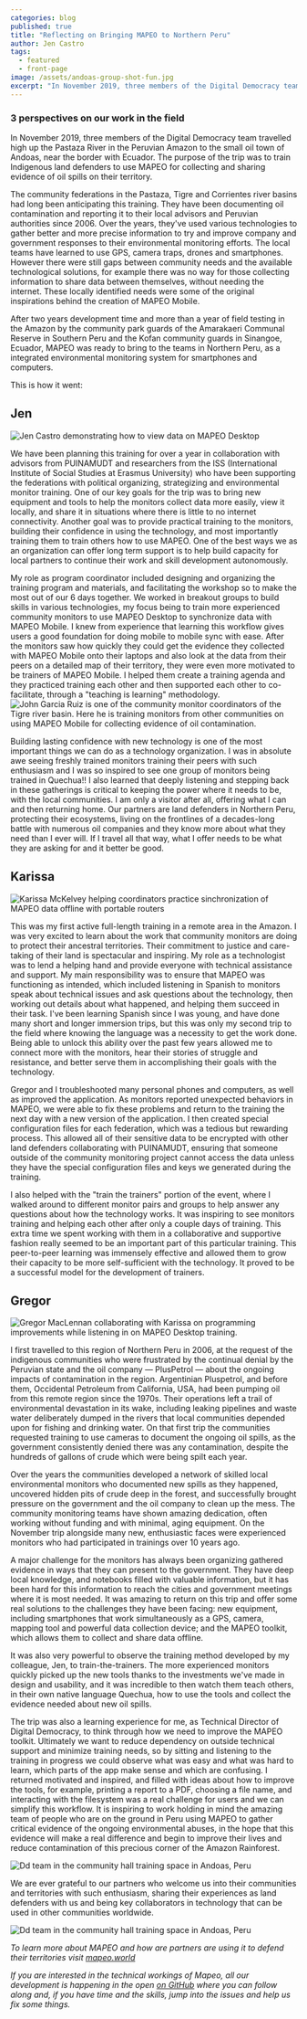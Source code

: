 ```yaml
---
categories: blog
published: true
title: "Reflecting on Bringing MAPEO to Northern Peru"
author: Jen Castro
tags:
  - featured
  - front-page
image: /assets/andoas-group-shot-fun.jpg
excerpt: "In November 2019, three members of the Digital Democracy team travelled high up the Pastaza River in the Peruvian Amazon to the small oil town of Andoas, near the border with Ecuador. The purpose of the trip was to train Indigenous land defenders to use MAPEO for collecting and sharing evidence of oil spills on their territory."
---
```


### 3 perspectives on our work in the field
In November 2019, three members of the Digital Democracy team travelled high up the Pastaza River in the Peruvian Amazon to the small oil town of Andoas, near the border with Ecuador. The purpose of the trip was to train Indigenous land defenders to use MAPEO for collecting and sharing evidence of oil spills on their territory.

The community federations in the Pastaza, Tigre and Corrientes river basins had long been anticipating this training. They have been documenting oil contamination and reporting it to their local advisors and Peruvian authorities since 2006. Over the years, they've used various technologies to gather better and more precise information to try and improve company and government responses to their environmental monitoring efforts. The local teams have learned to use GPS, camera traps, drones and smartphones. However there were still gaps between community needs and the available technological solutions, for example there was no way for those collecting information to share data between themselves, without needing the internet. These locally identified needs were some of the original inspirations behind the creation of MAPEO Mobile.

After two years development time and more than a year of field testing in the Amazon by the community park guards of the Amarakaeri Communal Reserve in Southern Peru and the Kofan community guards in Sinangoe, Ecuador, MAPEO was ready to bring to the teams in Northern Peru, as a integrated environmental monitoring system for smartphones and computers.

This is how it went:

## Jen

<p class="image">
  <span class="right-aligned">
    <img alt="Jen Castro demonstrating how to view data on MAPEO Desktop" src="/assets/andoas-jen.jpg" />
  </span>
  </p>
We have been planning this training for over a year in collaboration with advisors from PUINAMUDT and researchers from the ISS (International Institute of Social Studies at Erasmus University) who have been supporting the federations with political organizing, strategizing and environmental monitor training. One of our key goals for the trip was to bring new equipment and tools to help the monitors collect data more easily, view it locally, and share it in situations where there is little to no internet connectivity. Another goal was to provide practical training to the monitors, building their confidence in using the technology, and most importantly training them to train others how to use MAPEO. One of the best ways we as an organization can offer long term support is to help build capacity for local partners to continue their work and skill development autonomously.

My role as program coordinator included designing and organizing the training program and materials, and facilitating the workshop so to make the most out of our 6 days together. We worked in breakout groups to build skills in various technologies, my focus being to train more experienced community monitors to use MAPEO Desktop to synchronize data with MAPEO Mobile. I knew from experience that learning this workflow gives users a good foundation for doing mobile to mobile sync with ease. After the monitors saw how quickly they could get the evidence they collected with MAPEO Mobile onto their laptops and also look at the data from their peers on a detailed map of their territory, they were even more motivated to be trainers of MAPEO Mobile. I helped them create a training agenda and they practiced training each other and then supported each other to co-facilitate, through a "teaching is learning" methodology.
<img alt="John Garcia Ruiz is one of the community monitor coordinators of the Tigre river basin. Here he is training monitors from other communities on using MAPEO Mobile for collecting evidence of oil contamination." src="/assets/andoas-john1.jpg">
</img>

Building lasting confidence with new technology is one of the most important things we can do as a technology organization. I was in absolute awe seeing freshly trained monitors training their peers with such enthusiasm and I was so inspired to see one group of monitors being trained in Quechua!! I also learned that deeply listening and stepping back in these gatherings is critical to keeping the power where it needs to be, with the local communities.  I am only a visitor after all, offering what I can and then returning home. Our partners are land defenders in Northern Peru, protecting their ecosystems, living on the frontlines of a decades-long battle with numerous oil companies and they know more about what they need than I ever will. If I travel all that way, what I offer needs to be what they are asking for and it better be good.

## Karissa

<p class="image">
  <span class="right-aligned">
    <img src="/assets/andoas-karisa.jpg" alt="Karissa McKelvey helping coordinators practice sinchronization of MAPEO data offline with portable routers" />
  </span>
  </p>
This was my first active full-length training in a remote area in the Amazon. I was very excited to learn about the work that community monitors are doing to protect their ancestral territories. Their commitment to justice and care-taking of their land is spectacular and inspiring. My role as a technologist was to lend a helping hand and provide everyone with technical assistance and support. My main responsibility was to ensure that MAPEO was functioning as intended, which included listening in Spanish to monitors speak about technical issues and ask questions about the technology, then working out details about what happened, and helping them succeed in their task. I've been learning Spanish since I was young, and have done many short and longer immersion trips, but this was only my second trip to the field where knowing the language was a necessity to get the work done. Being able to unlock this ability over the past few years allowed me to connect more with the monitors, hear their stories of struggle and resistance, and better serve them in accomplishing their goals with the technology.

Gregor and I troubleshooted many personal phones and computers, as well as improved the application. As monitors reported unexpected behaviors in MAPEO, we were able to fix these problems and return to the training the next day with a new version of the application. I then created special configuration files for each federation, which was a tedious but rewarding process. This allowed all of their sensitive data to be encrypted with other land defenders collaborating with PUINAMUDT, ensuring that someone outside of the community monitoring project cannot access the data unless they have the special configuration files and keys we generated during the training.

I also helped with the "train the trainers" portion of the event, where I walked around to different monitor pairs and groups to help answer any questions about how the technology works. It was inspiring to see monitors training and helping each other after only a couple days of training. This extra time we spent working with them in a collaborative and supportive fashion really seemed to be an important part of this particular training. This peer-to-peer learning was immensely effective and allowed them to grow their capacity to be more self-sufficient with the technology. It proved to be a successful model for the development of trainers.

## Gregor

<p class="image">
  <span class="right-aligned">
    <img src="/assets/andoas-gregor.jpg" alt="Gregor MacLennan collaborating with Karissa on programming improvements while listening in on MAPEO Desktop training." />
  </span>
  </p>
I first travelled to this region of Northern Peru in 2006, at the request of the indigenous communities who were frustrated by the continual denial by the Peruvian state and the oil company — PlusPetrol — about the ongoing impacts of contamination in the region. Argentinian Pluspetrol, and before them, Occidental Petroleum from California, USA, had been pumping oil from this remote region since the 1970s. Their operations left a trail of environmental devastation in its wake, including leaking pipelines and waste water deliberately dumped in the rivers that local communities depended upon for fishing and drinking water. On that first trip the communities requested training to use cameras to document the ongoing oil spills, as the government consistently denied there was any contamination, despite the hundreds of gallons of crude which were being spilt each year.

Over the years the communities developed a network of skilled local environmental monitors who  documented new spills as they happened, uncovered hidden pits of crude deep in the forest, and successfully brought pressure on the government and the oil company to clean up the mess. The community monitoring teams have shown amazing dedication, often working without funding and with minimal, aging equipment. On the November trip alongside many new, enthusiastic faces were experienced monitors who had participated in trainings over 10 years ago.

A major challenge for the monitors has always been organizing gathered evidence in ways that they can present to the government. They have deep local knowledge, and notebooks filled with valuable information, but it has been hard for this information to reach the cities and government meetings where it is most needed. It was amazing to return on this trip and offer some real solutions to the challenges they have been facing: new equipment, including smartphones that work simultaneously as a GPS, camera, mapping tool and powerful data collection device; and the MAPEO toolkit, which allows them to collect and share data offline.

It was also very powerful to observe the training method developed by my colleague, Jen, to train-the-trainers. The more experienced monitors quickly picked up the new tools thanks to the investments we've made in design and usability, and it was incredible to then watch them teach others, in their own native language Quechua, how to use the tools and collect the evidence needed about new oil spills.

The trip was also a learning experience for me, as Technical Director of Digital Democracy, to think through how we need to improve the MAPEO toolkit. Ultimately we want to reduce dependency on outside technical support and minimize training needs, so by sitting and listening to the training in progress we could observe what was easy and what was hard to learn, which parts of the app make sense and which are confusing. I returned motivated and inspired, and filled with ideas about how to improve the tools, for example, printing a report to a PDF, choosing a file name, and interacting with the filesystem was a real challenge for users and we can simplify this workflow. It is inspiring to work holding in mind the amazing team of people who are on the ground in Peru using MAPEO to gather critical evidence of the ongoing environmental abuses, in the hope that this evidence will make a real difference and begin to improve their lives and reduce contamination of this precious corner of the Amazon Rainforest.

<div class="full-width">
<img alt="Dd team in the community hall training space in Andoas, Peru" src="/assets/andoas-dd-team.jpg">
</div>

We are ever grateful to our partners who welcome us into their communities and territories with such enthusiasm, sharing their experiences as land defenders with us and being key collaborators in technology that can be used in other communities worldwide.
<div class="full-width">
<img alt="Dd team in the community hall training space in Andoas, Peru" src="/assets/andoas-group-shot.jpg">
</div>

*To learn more about MAPEO and how are partners are using it to defend their territories visit [mapeo.world](https://mapeo.world)*

*If you are interested in the technical workings of Mapeo, all our development is happening in the open [on GitHub](https://github.com/digidem/) where you can follow along and, if you have time and the skills, jump into the issues and help us fix some things.*
